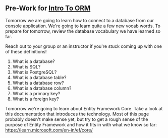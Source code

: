 ## Pre-Work for [Intro To ORM](/Mod2/Lessons/Week4/IntroToORM.md)

Tomorrow we are going to learn how to connect to a database from our console application. We're going to learn quite a few new vocab words. To prepare for tomorrow, review the database vocabulary we have learned so far. 

Reach out to your group or an instructor if you're stuck coming up with one of these definitions!

1. What is a database?
2. What is SQL?
3. What is PostgreSQL?
4. What is a database table?
5. What is a database row?
6. What is a database column?
7. What is a primary key?
8. What is a foreign key?

Tomorrow we're going to learn about Entity Framework Core. Take a look at this documentation that introduces the technology. Most of this page probably doesn't make sense yet, but try to get a rough sense of the purpose of Entity Framework and how it fits in with what we know so far: https://learn.microsoft.com/en-in/ef/core/